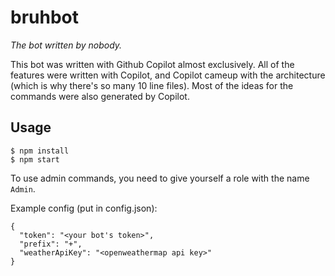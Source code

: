 # bruhbot
*The bot written by nobody.*

This bot was written with Github Copilot almost exclusively.
All of the features were written with Copilot, and Copilot cameup with the architecture (which is why there's so many 10 line files).
Most of the ideas for the commands were also generated by Copilot.

## Usage
```
$ npm install
$ npm start
```

To use admin commands, you need to give yourself a role with the name `Admin`.

Example config (put in config.json):
```
{
  "token": "<your bot's token>",
  "prefix": "+",
  "weatherApiKey": "<openweathermap api key>"
}
```
